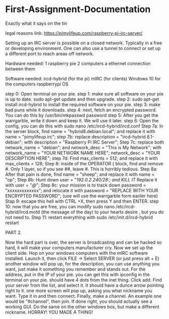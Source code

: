 # First-Assignment-Documentation
Exactly what it says on the tin

legal reasons link: https://pimylifeup.com/raspberry-pi-irc-server/

Setting up an IRC server is possible on a closed network. Typically in a free or developing environment. One can also use a tunnel to connect or set up a different port to reach areas off network.

Hardware needed:
1 raspberry pie
2 computers
a ethernet connection between them

Software needed:
ircd-hybrid (for the pi)
mIRC (for clients)
Windows 10 for the computers
raspberrypi OS

step 0: Open terminal on your pie.
step 1: make sure all software on your pie is up to date. sudo apt-get update and then upgrade.
step 2: sudo apt-get install ircd-hybrid to install the required software on your pie.
step 3: make bad puns while it downloads.
step 4: next, fetch an encrypted password. You can do this by /usr/bin/mkpasswd password
step 5: After you get the warrgarble, write it down and keep it. We will use it later.
step 6: Open the config, you can do this with sudo nano /etc/ircd-hybrid/ircd.conf
Step 7a: In the server block, find name = "hybrid8.debian.local"; and replace it with name = "pimylifeup.irc";
step 7b: replace description = "ircd-hybrid 8.1-debian"; with description = "Raspberry Pi IRC Server";
Step 7c: replace both network_name = "debian"; and network_desc = "This is My Network"; 
         with network_name = "YOUR NETWORK NAME HERE";
         network_desc = "YOUR DESCRIPTION HERE";
step 7d: Find max_clients = 512; and replace it with max_clients = 128;
Step 8: inside of the OPERATOR { block, find and remove #. Only 1 layer, so if you see ##, leave #. This is horribly tedious.
Step 8a: After that pain is done, find name = "sheep"; and replace it with name = "op";
Step 8b: Hunt down user = "*192.0.2.240/28:; and KILL IT* Replace it with user = "*@*";
Step 8c: your mission is to track down password = "xxxxxxxxxxxxx"; and relocate it with password = "REPLACE WITH YOUR ENCRYPTED PASSWORD";
         (use will use the warrgarble form eariler here)
Stap 9: escape this hell with CTRL +X, then press Y and then ENTER.
step 10: now that you are free, you can modify sudo nano /etc/ircd-hybrid/ircd.motd (the message of the day) to your hearts desire
        , but you do not need to.
Step 11: restart everything with sudo /etc/init.d/ircd-hybrid restart


PART 2.

Now the hard part is over, the server is broadcasting and can be hacked so hard, it will make your computers manufacturer cry.
Now we set up the client side. Hop on your windows computers with the mIRC software installed.
Launch it, then click FILE -> Select SERVER (or just press alt + E)
another window will pop up, for the description, you can use anything you want, just make it something you remember and stands out.
For the address, put in the IP of your pie. you can get this with ipconfig in the terminal on your pie. should have 4 dots from
the inet thing.
Click add.
Find your server from the list, and select it. It should have a dunce arrow pointing right to it.
one more screen will pop up, asking you what nickname you want. Type it in and then connect.
Finally, make a channel. An example one would be "#channel", then join. If done right, you should actually see a working GUI.
Do the same on the other windows box, but make a different nickname.
HORRAY! YOU MADE A THING!
